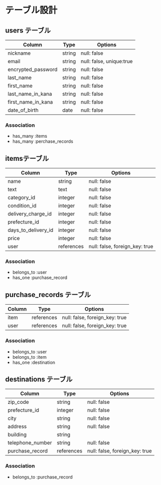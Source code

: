 # テーブル設計

## users テーブル

| Column             | Type   | Options                  |
| ------------------ | ------ | ------------------------ |
| nickname           | string | null: false              |
| email              | string | null: false, unique:true |
| encrypted_password | string | null: false              |
| last_name          | string | null: false              |
| first_name         | string | null: false              |
| last_name_in_kana  | string | null: false              |
| first_name_in_kana | string | null: false              |
| date_of_birth      | date   | null: false              |

### Association

- has_many :items
- has_many :perchase_records

## itemsテーブル

| Column               | Type       | Options                        |
| -------------------- | ---------- | ------------------------------ |
| name                 | string     | null: false                    |
| text                 | text       | null: false                    |
| category_id          | integer    | null: false                    |
| condition_id         | integer    | null: false                    |
| delivery_charge_id   | integer    | null: false                    |
| prefecture_id        | integer    | null: false                    |
| days_to_delivery_id  | integer    | null: false                    |
| price                | integer    | null: false                    |
| user                 | references | null: false, foreign_key: true |

### Association

- belongs_to :user
- has_one :purchase_record


## purchase_records テーブル

| Column       | Type       | Options                        |
| ------------ | ---------- | ------------------------------ |
| item         | references | null: false, foreign_key: true |
| user         | references | null: false, foreign_key: true |

### Association

- belongs_to :user
- belongs_to :item
- has_one :destination

## destinations テーブル

| Column               | Type       | Options                        |
| -------------------- | ---------- | ------------------------------ |
| zip_code             | string     | null: false                    |
| prefecture_id        | integer    | null: false                    |
| city                 | string     | null: false                    |
| address              | string     | null: false                    |
| building             | string     |                                |
| telephone_number     | string     | null: false                    |
| purchase_record      | references | null: false, foreign_key: true |

### Association

- belongs_to :purchase_record